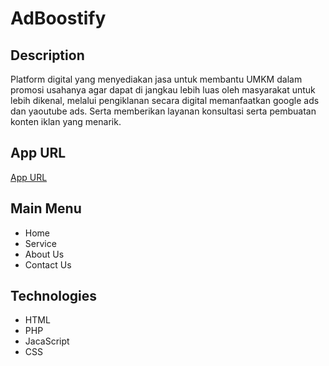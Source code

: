 # AdBoostify

## Description

Platform digital yang menyediakan jasa untuk membantu UMKM dalam promosi usahanya agar dapat di jangkau lebih luas oleh masyarakat untuk lebih dikenal, melalui pengiklanan secara digital memanfaatkan google ads dan yaoutube ads.
Serta memberikan layanan konsultasi serta pembuatan konten iklan yang menarik.

## App URL

[App URL](https://www.example.com)

## Main Menu

- Home
- Service
- About Us
- Contact Us

## Technologies

- HTML
- PHP
- JacaScript
- CSS
